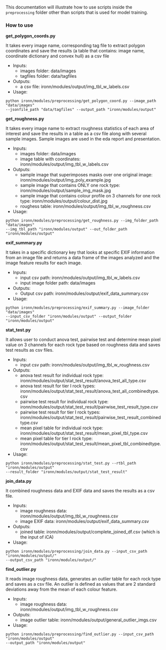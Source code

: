 This documentation will illustrate how to use scripts inside the `preprocessing` folder other than scripts that is used for model training.

### How to use

__get\_polygon\_coords.py__

It takes every image name, corresponding tag file to extract polygon coordinates and save the results (a table that contains: image name, coordinate dictionary and convex hull) as a csv file

- Inputs:
	- images folder: data/images
	- tagfiles folder: data/tagfiles
- Outputs:
	- a csv file: ironn/modules/output/img\_tbl\_w\_labels.csv
- Usage:

```
python ironn/modules/preprocessing/get_polygon_coord.py --image_path "data/images" 
--jsonfile_path "data/tagfiles" --output_path "ironn/modules/output"

```	

__get\_roughness.py__

It takes every image name to extract roughness statistics of each area of interest and save the results in a table as a csv file along with several sample images. Sample images are used in the eda report and presentation.

- Inputs:
	- images folder: data/images
	- image table with coordinates: ironn/modules/output/img\_tbl\_w\_labels.csv
- Outputs:
	- sample image that superimposes masks over one original image: ironn/modules/output/img\_poly\_example.jpg
	- sample image that contains ONLY one rock type: ironn/modules/output/sample\_img\_mask.jpg
	- sample image that contains colour profile on 3 channels for one rock type: ironn/modules/output/colour\_dist.jpg
	- roughess table: ironn/modules/output/img\_tbl\_w\_roughness.csv
- Usage:

```
python ironn/modules/preprocessing/get_roughness.py --img_folder_path "data/images" 
--img_tbl_path "ironn/modules/output" --out_folder_path "ironn/modules/output"
```

__exif\_summary.py__

It takes in a specific dictionary key that looks at specific EXIF information from an image file and returns a data frame of the images analyzed and the image feature results for each image.

- Inputs: 
	- input csv path: ironn/modules/output/img\_tbl\_w\_labels.csv
	- input image folder path: data/images
- Outputs:
	- Output csv path: ironn/modules/output/exif\_data\_summary.csv
- Usage:
	
```
python ironn/modules/preprocessing/exif_summary.py --image_folder "data/images" 
--input_csv_folder "ironn/modules/output" --output_folder "ironn/modules/output"
```

__stat\_test.py__

It allows user to conduct anova test, pairwise test and determine mean pixel value on 3 channels for each rock type based on roughness data and saves test results as csv files.

- Inputs:
	- input csv path: ironn/modules/output/img\_tbl\_w\_roughness.csv
- Outputs:
	- anova test result for individual rock type: ironn/modules/output/stat\_test\_result/anova\_test\_all\_type.csv
	- anova test result for tier I rock types: ironn/modules/output/stat\_test\_result/anova\_test\_all\_combinedtype.csv
	- pairwise test result for individual rock type: ironn/modules/output/stat\_test\_result/pairwise\_test\_result\_type.csv
	- pairwise test result for tier I rock types: ironn/modules/output/stat\_test\_result/pairwise\_test\_result\_combinedtype.csv
	- mean pixel table for individual rock type: ironn/modules/output/stat\_test\_result/mean\_pixel\_tbl\_type.csv
	- mean pixel table for tier I rock type: ironn/modules/output/stat\_test\_result/mean\_pixel\_tbl\_combinedtype.csv
- Usage:

```
python ironn/modules/preprocessing/stat_test.py --rtbl_path "ironn/modules/output" 
--result_folder "ironn/modules/output/stat_test_result"
```

__join\_data.py__

It combined roughness data and EXIF data and saves the results as a csv file.

- Inputs:
	- image roughness data: ironn/modules/output/img\_tbl\_w\_roughness.csv
	- image EXIF data: ironn/modules/output/exif\_data\_summary.csv
- Outputs:
	- joined table:  ironn/modules/output/complete\_joined\_df.csv (which is the input of iCA)
- Usage:

```
python ironn/modules/preprocessing/join_data.py --input_csv_path "ironn/modules/output/" 
--output_csv_path "ironn/modules/output/"
```

__find\_outlier.py__

It reads image roughness data, generates an outlier table for each rock type and saves as a csv file. An outlier is defined as values that are 2 standard deviations away from the mean of each colour feature. 

- Inputs:
	- image roughness data:  ironn/modules/output/img\_tbl\_w\_roughness.csv
- Outputs:
	- image outlier table:  ironn/modules/output/general\_outlier\_imgs.csv
- Usage:

```
python ironn/modules/preprocessing/find_outlier.py --input_csv_path "ironn/modules/output" 
--output_path "ironn/modules/output"
```